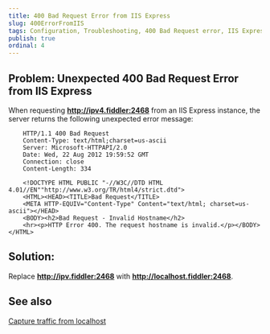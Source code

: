 ```yaml
---
title: 400 Bad Request Error from IIS Express
slug: 400ErrorFromIIS
tags: Configuration, Troubleshooting, 400 Bad Request error, IIS Express, localhost.fiddler, request hostname is invalid
publish: true
ordinal: 4
---
```


Problem: Unexpected 400 Bad Request Error from IIS Express
----------------------------------------------------------

When requesting **http://ipv4.fiddler:2468** from an IIS Express instance, the server returns the following unexpected error message:

		HTTP/1.1 400 Bad Request
		Content-Type: text/html;charset=us-ascii
		Server: Microsoft-HTTPAPI/2.0
		Date: Wed, 22 Aug 2012 19:59:52 GMT
		Connection: close
		Content-Length: 334

		<!DOCTYPE HTML PUBLIC "-//W3C//DTD HTML 4.01//EN""http://www.w3.org/TR/html4/strict.dtd">
		<HTML><HEAD><TITLE>Bad Request</TITLE>
		<META HTTP-EQUIV="Content-Type" Content="text/html; charset=us-ascii"></HEAD>
		<BODY><h2>Bad Request - Invalid Hostname</h2>
		<hr><p>HTTP Error 400. The request hostname is invalid.</p></BODY></HTML>

Solution: 
---------

Replace **http://ipv.fiddler:2468** with **http://localhost.fiddler:2468**.

See also
--------

[Capture traffic from localhost][1]

[1]: ../Tasks/MonitorLocalTraffic
